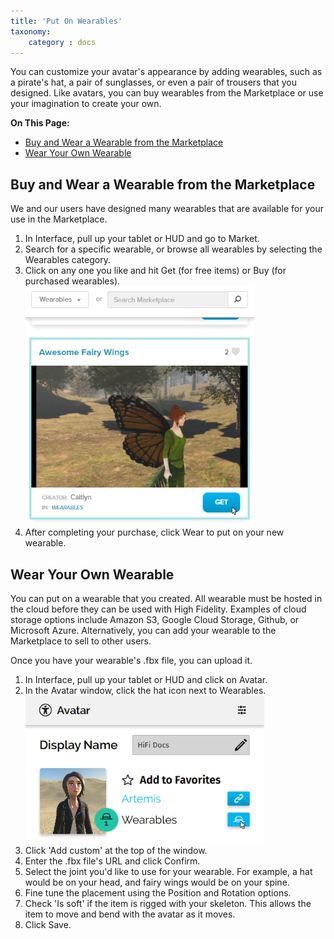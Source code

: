 ```yaml
---
title: 'Put On Wearables'
taxonomy:
	category : docs
---
```


You can customize your avatar's appearance by adding wearables, such as a pirate's hat, a pair of sunglasses, or even a pair of trousers that you designed. Like avatars, you can buy wearables from the Marketplace or use your imagination to create your own. 

**On This Page:**
* [Buy and Wear a Wearable from the Marketplace](#buy-and-wear-a-wearable-from-the-marketplace)
* [Wear Your Own Wearable](#wear-your-own-wearable)

## Buy and Wear a Wearable from the Marketplace
We and our users have designed many wearables that are available for your use in the Marketplace.

1. In Interface, pull up your tablet or HUD and go to Market.
2. Search for a specific wearable, or browse all wearables by selecting the Wearables category.
3. Click on any one you like and hit Get (for free items) or Buy (for purchased wearables).![](get-wearable.png)
4. After completing your purchase, click Wear to put on your new wearable.

## Wear Your Own Wearable
You can put on a wearable that you created. All wearable must be hosted in the cloud before they can be used with High Fidelity. Examples of cloud storage options include Amazon S3, Google Cloud Storage, Github, or Microsoft Azure. Alternatively, you can add your wearable to the Marketplace to sell to other users.

Once you have your wearable's .fbx file, you can upload it.

1. In Interface, pull up your tablet or HUD and click on Avatar.
2. In the Avatar window, click the hat icon next to Wearables. ![](add-wearable.png)
3. Click 'Add custom' at the top of the window.
4. Enter the .fbx file's URL and click Confirm.
5. Select the joint you'd like to use for your wearable. For example, a hat would be on your head, and fairy wings would be on your spine. 
6. Fine tune the placement using the Position and Rotation options.
7. Check 'Is soft' if the item is rigged with your skeleton. This allows the item to move and bend with the avatar as it moves.
8. Click Save.

